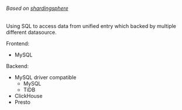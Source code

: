 ###### Based on [shardingsphere](https://github.com/apache/shardingsphere)

Using SQL to access data from unified entry which backed by multiple different datasource.

Frontend: 
- MySQL

Backend:
- MySQL driver compatible
    - MySQL
    - TiDB
- ClickHouse
- Presto 
